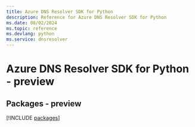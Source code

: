 ```yaml
---
title: Azure DNS Resolver SDK for Python
description: Reference for Azure DNS Resolver SDK for Python
ms.date: 08/02/2024
ms.topic: reference
ms.devlang: python
ms.service: dnsresolver
---
```

# Azure DNS Resolver SDK for Python - preview
## Packages - preview
[!INCLUDE [packages](dns-resolver-index.md)]